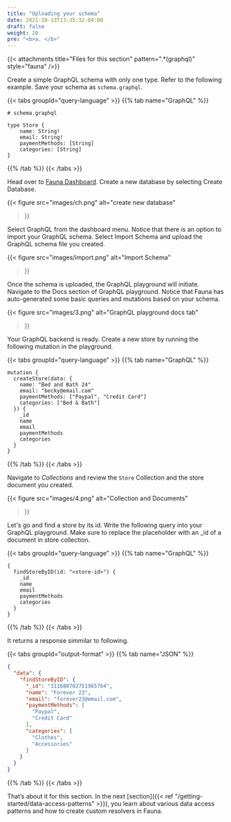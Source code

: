 ```yaml
---
title: "Uploading your schema"
date: 2021-10-13T13:35:32-04:00
draft: false
weight: 20
pre: "<b>a. </b>"
---
```


{{< attachments
      title="Files for this section" 
      pattern=".*(graphql)" 
      style="fauna"
/>}}

Create a simple GraphQL schema with only one type. Refer to the following example. Save your schema as `schema.graphql`.

{{< tabs groupId="query-language" >}}
{{% tab name="GraphQL" %}}
```gql
# schema.graphql

type Store {
    name: String!
    email: String!
    paymentMethods: [String]
    categories: [String]
}
```
{{% /tab %}}
{{< /tabs >}}

Head over to [Fauna Dashboard](https://dashboard.fauna.com/). Create a new database by selecting Create Database.

{{< figure
  src="images/ch.png" 
  alt="create new database"
>}}

Select GraphQL from the dashboard menu. Notice that there is an option to import your GraphQL schema. Select Import Schema and upload the GraphQL schema file you created.

{{< figure
  src="images/import.png" 
  alt="Import Schema"
>}}

Once the schema is uploaded, the GraphQL playground will initiate. Navigate to the Docs section of GraphQL playground. Notice that Fauna has auto-generated some basic queries and mutations based on your schema.


{{< figure
  src="images/3.png" 
  alt="GraphQL playground docs tab"
>}}

Your GraphQL backend is ready. Create a new store by running the following mutation in the playground. 

{{< tabs groupId="query-language" >}}
{{% tab name="GraphQL" %}}
```gql
mutation {
  createStore(data: {
    name: "Bed and Bath 24"
    email: "becky@email.com"
    paymentMethods: ["Paypal", "Credit Card"]
    categories: ["Bed & Bath"]
  }) {
    _id
    name
    email
    paymentMethods
    categories
  }
}
```
{{% /tab %}}
{{< /tabs >}}

Navigate to *Collections* and review the `Store` Collection and the store document you created.

{{< figure
  src="images/4.png" 
  alt="Collection and Documents"
>}}

Let's go and find a store by its id. Write the following query into your GraphQL playground. Make sure to replace the *<store-id>* placeholder with an _id of a document in store collection.

{{< tabs groupId="query-language" >}}
{{% tab name="GraphQL" %}}
```gql
{
  findStoreByID(id: "<store-id>") {
    _id
    name
    email
    paymentMethods
    categories
  }
}
```
{{% /tab %}}
{{< /tabs >}}

It returns a response simmilar to following.

{{< tabs groupId="output-format" >}}
{{% tab name="JSON" %}}
```json
{
  "data": {
    "findStoreByID": {
      "_id": "311680702751965764",
      "name": "Forever 23",
      "email": "forever23@email.com",
      "paymentMethods": [
        "Paypal",
        "Credit Card"
      ],
      "categories": [
        "Clothes",
        "Accessories"
      ]
    }
  }
}
```
{{% /tab %}}
{{< /tabs >}}

That’s about it for this section. In the next [section]({{< ref "/getting-started/data-access-patterns" >}}), you learn about various data access patterns and how to create custom resolvers in Fauna.